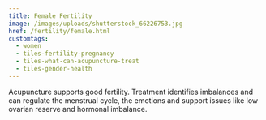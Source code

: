 ```yaml
---
title: Female Fertility
image: /images/uploads/shutterstock_66226753.jpg
href: /fertility/female.html
customtags:
  - women
  - tiles-fertility-pregnancy
  - tiles-what-can-acupuncture-treat
  - tiles-gender-health
---
```

Acupuncture supports good fertility.  Treatment identifies imbalances and can regulate the menstrual cycle, the emotions and support issues like low ovarian reserve and hormonal imbalance.  
